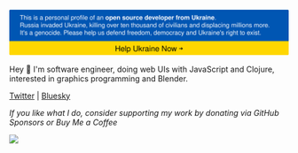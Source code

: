 
[![SWUbanner](https://raw.githubusercontent.com/vshymanskyy/StandWithUkraine/main/banner-personal-page.svg)](https://stand-with-ukraine.pp.ua/)

Hey 👋 I'm software engineer, doing web UIs with JavaScript and Clojure, interested in graphics programming and Blender.

[Twitter](https://twitter.com/roman01la) | [Bluesky](https://bsky.app/profile/romanliutikov.com)

_If you like what I do, consider supporting my work by donating via GitHub Sponsors or Buy Me a Coffee_

[![](https://www.buymeacoffee.com/assets/img/guidelines/download-assets-sm-1.svg)](https://www.buymeacoffee.com/romanliutikov)
